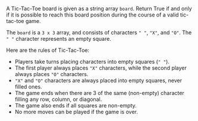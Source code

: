 A Tic-Tac-Toe board is given as a string array `board`. Return True if and only if it is possible to reach this board position during the course of a valid tic-tac-toe game.

The `board` is a `3 x 3` array, and consists of characters `" "`, `"X"`, and `"O"`.  The `" "` character represents an empty square.

Here are the rules of Tic-Tac-Toe:

- Players take turns placing characters into empty squares (`" "`).
- The first player always places `"X"` characters, while the second player always places `"O"` characters.
- `"X"` and `"O"` characters are always placed into empty squares, never filled ones.
- The game ends when there are 3 of the same (non-empty) character filling any row, column, or diagonal.
- The game also ends if all squares are non-empty.
- No more moves can be played if the game is over.